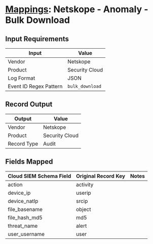 # [Mappings](README.md): Netskope - Anomaly - Bulk Download

## Input Requirements

|Input|Value|
|-----|-----|
|Vendor|Netskope|
|Product|Security Cloud|
|Log Format|JSON|
|Event ID Regex Pattern|`bulk_download`|

## Record Output

|Output|Value|
|------|-----|
|Vendor|Netskope|
|Product|Security Cloud|
|Record Type|Audit|

## Fields Mapped

|Cloud SIEM Schema Field|Original Record Key|Notes|
|-----------------------|-------------------|-----|
|action|activity||
|device_ip|userip||
|device_natIp|srcip||
|file_basename|object||
|file_hash_md5|md5||
|threat_name|alert||
|user_username|user||

